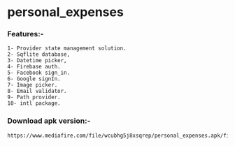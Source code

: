 # personal_expenses

### Features:-
    1- Provider state management solution.
    2- Sqflite database,
    3- Datetime picker,
    4- Firebase auth.
    5- Facebook sign_in.
    6- Google signIn.
    7- Image picker.
    8- Email validator.
    9- Path provider.
    10- intl package.
    
### Download apk version:-
    https://www.mediafire.com/file/wcubhg5j8xsqrep/personal_expenses.apk/file
